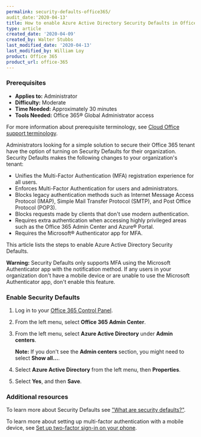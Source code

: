 ```yaml
---
permalink: security-defaults-office365/
audit_date:'2020-04-13'
title: How to enable Azure Active Directory Security Defaults in Office 365
type: article
created_date: '2020-04-09'
created_by: Walter Stubbs
last_modified_date: '2020-04-13'
last_modified_by: William Loy
product: Office 365
product_url: office-365
---
```


### Prerequisites

- **Applies to:** Administrator
- **Difficulty:** Moderate
- **Time Needed:** Approximately 30 minutes
- **Tools Needed:** Office 365&reg; Global Administrator access

For more information about prerequisite terminology, see [Cloud Office support terminology](/how-to/cloud-office-support-terminology).

Administrators looking for a simple solution to secure their Office 365 tenant have the option of turning on Security Defaults for their organization. Security Defaults makes the following changes to your organization's tenant:

-  Unifies the Multi-Factor Authentication (MFA) registration experience for all users.
-  Enforces Multi-Factor Authentication for users and administrators.
-  Blocks legacy authentication methods such as Internet Message Access Protocol (IMAP), Simple Mail Transfer Protocol (SMTP), and Post Office Protocol (POP3).
-  Blocks requests made by clients that don't use modern authentication.
-  Requires extra authentication when accessing highly privileged areas such as the Office 365 Admin Center and Azure&reg; Portal.
-  Requires the Microsoft&reg; Authenticator app for MFA.

This article lists the steps to enable Azure Active Directory Security Defaults.

**Warning:** Security Defaults only supports MFA using the Microsoft Authenticator app with the notification method. If any users in your organization don't have a mobile device or are unable to use the Microsoft Authenticator app, don't enable this feature.

### Enable Security Defaults

1.	Log in to your [Office 365 Control Panel](https://office365.cp.rackspace.com).

2.	From the left menu, select **Office 365 Admin Center**.

3.	From the left menu, select **Azure Active Directory** under **Admin centers**.

    **Note:** If you don't see the **Admin centers** section, you might need to select **Show all...**.

4.	Select **Azure Active Directory** from the left menu, then **Properties**.

5.	Select **Yes**, and then **Save**.

### Additional resources

To learn more about Security Defaults see ["What are security defaults?"](https://docs.microsoft.com/en-us/azure/active-directory/fundamentals/concept-fundamentals-security-defaults).

To learn more about setting up multi-factor authentication with a mobile device, see [Set up two-factor sign-in on your phone](https://support.office.com/en-us/article/set-up-multi-factor-authentication-in-microsoft-365-business-a32541df-079c-420d-9395-9d59354f7225).
